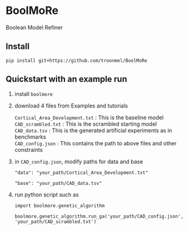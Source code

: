 # BoolMoRe
Boolean Model Refiner


## Install
```
pip install git+https://github.com/troonmel/BoolMoRe
```

## Quickstart with an example run

1. install `boolmore`
2. download 4 files from Examples and tutorials

   `Cortical_Area_Development.txt` : This is the baseline model  
   `CAD_scrambled.txt` : This is the scrambled starting model  
   `CAD_data.tsv` : This is the generated artificial experiments as in benchmarks  
   `CAD_config.json` : This contains the path to above files and other constraints
       
4. in `CAD_config.json`, modify paths for data and base

   ```
   "data": "your_path/Cortical_Area_Development.txt"
   
   "base": "your_path/CAD_data.tsv"
   ```

5. run python script such as

   ```
   import boolmore.genetic_algorithm

   boolmore.genetic_algorithm.run_ga('your_path/CAD_config.json', 'your_path/CAD_scrambled.txt')
   ```
